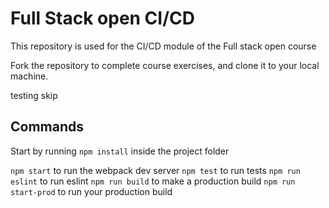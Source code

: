 # Full Stack open CI/CD

This repository is used for the CI/CD module of the Full stack open course

Fork the repository to complete course exercises, and clone it to your local machine.

testing skip

## Commands

Start by running `npm install` inside the project folder

`npm start` to run the webpack dev server
`npm test` to run tests
`npm run eslint` to run eslint
`npm run build` to make a production build
`npm run start-prod` to run your production build
